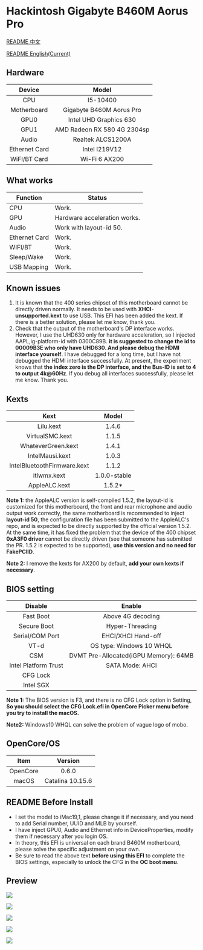 # Hackintosh Gigabyte B460M Aorus Pro

[README 中文](https://github.com/VanXNF/Hackintosh-Gigabyte-B460M-Aorus-Pro#readme)

[README English(Current)](https://github.com/VanXNF/Hackintosh-Gigabyte-B460M-Aorus-Pro/blob/master/README_EN.md)

## Hardware

|    Device     |            Model            |
| :-----------: | :-------------------------: |
|      CPU      |          I5-10400           |
|  Motherboard  |  Gigabyte B460M Aorus Pro   |
|     GPU0      |   Intel UHD Graphics 630    |
|     GPU1      | AMD Radeon RX 580 4G 2304sp |
|     Audio     |      Realtek ALCS1200A      |
| Ethernet Card |        Intel I219V12        |
| WiFI/BT Card  |        Wi-Fi 6 AX200        |

## What works

| Function      | Status                       |
| ------------- | ---------------------------- |
| CPU           | Work.                        |
| GPU           | Hardware acceleration works. |
| Audio         | Work with layout-id 50.      |
| Ethernet Card | Work.                        |
| WIFI/BT       | Work.                        |
| Sleep/Wake    | Work.                        |
| USB Mapping   | Work.                        |

## Known issues

1. It is known that the 400 series chipset of this motherboard cannot be directly driven normally. It needs to be used with **XHCI-unsupported.kext** to use USB. This EFI has been added the kext. If there is a better solution, please let me know, thank you.
2. Check that the output of the motherboard's DP interface works. However, I use the UHD630 only for hardware acceleration, so I injected AAPL,ig-platform-id with 0300C89B. **it is suggested to change the id to 00009B3E who only have UHD630. And please debug the HDMI interface yourself**. I have debugged for a long time, but I have not debugged the HDMI interface successfully. At present, the experiment knows that **the index zero is the DP interface, and the Bus-ID is set to 4 to output 4k@60Hz**. If you debug all interfaces successfully, please let me know. Thank you.

## Kexts

|            Kext             |    Model     |
| :-------------------------: | :----------: |
|          Lilu.kext          |    1.4.6     |
|       VirtualSMC.kext       |    1.1.5     |
|     WhateverGreen.kext      |    1.4.1     |
|       IntelMausi.kext       |    1.0.3     |
| IntelBluetoothFirmware.kext |    1.1.2     |
|         itlwmx.kext         | 1.0.0-stable |
|        AppleALC.kext        |    1.5.2*    |

**Note 1:** the AppleALC version is self-compiled 1.5.2, the layout-id is customized for this motherboard, the front and rear microphone and audio output work correctly, the same motherboard is recommended to inject **layout-id 50**, the configuration file has been submitted to the AppleALC's repo, and is expected to be directly supported by the official version 1.5.2. At the same time, it has fixed the problem that the device of the 400 chipset **0xA3F0 driver** cannot be directly driven (see that someone has submitted the PR. 1.5.2 is expected to be supported), **use this version and no need for FakePCIID**.

**Note 2:** I remove the kexts for AX200 by default, **add your own kexts if necessary**.

## BIOS setting

|       Disable        |                Enable                 |
| :------------------: | :-----------------------------------: |
|      Fast Boot       |           Above 4G decoding           |
|     Secure Boot      |            Hyper-Threading            |
|   Serial/COM Port    |          EHCI/XHCI Hand-off           |
|         VT-d         |       OS type: Windows 10 WHQL        |
|         CSM          | DVMT Pre-Allocated(iGPU Memory): 64MB |
| Intel Platform Trust |            SATA Mode: AHCI            |
|       CFG Lock       |                                       |
|      Intel SGX       |                                       |

**Note 1:** The BIOS version is F3, and there is no CFG Lock option in Setting, **So you should select the CFG Lock.efi in OpenCore Picker menu before you try to install the macOS.**

**Note2:** Windows10 WHQL can solve the problem of vague logo of mobo.

## OpenCore/OS

|   Item   |     Version      |
| :------: | :--------------: |
| OpenCore |      0.6.0       |
|  macOS   | Catalina 10.15.6 |

## README Before Install

- I set the model to iMac19,1, please change it if necessary, and you need to add Serial number, UUID and MLB by yourself.
- I have inject GPU0, Audio and Ethernet info in DeviceProperties, modify them if necessary after you login OS.
- In theory, this EFI is universal on each brand B460M motherboard, please solve the specific adjustment on your own.
- Be sure to read the above text **before using this EFI** to complete the BIOS settings, especially to unlock the CFG in the **OC boot menu**.

## Preview

![](https://github.com/VanXNF/Hackintosh-Gigabyte-B460M-Aorus-Pro/raw/master/Images/Desktop.png)

![](https://github.com/VanXNF/Hackintosh-Gigabyte-B460M-Aorus-Pro/raw/master/Images/macOS.png)

![](https://github.com/VanXNF/Hackintosh-Gigabyte-B460M-Aorus-Pro/raw/master/Images/codec.png)

![](https://github.com/VanXNF/Hackintosh-Gigabyte-B460M-Aorus-Pro/raw/master/Images/Mic.png)

![](https://github.com/VanXNF/Hackintosh-Gigabyte-B460M-Aorus-Pro/raw/master/Images/Output.png)